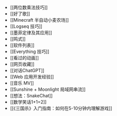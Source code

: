 - [[两位数乘法技巧]]
- [[好了歌]]
- [[Minecraft 半自动小麦农场]]
- [[Logseq 技巧]]
- [[墨菲定律及其应用]]
- [[鸣式]]
- [[软件列表]]
- [[Everything 技巧]]
- [[看过的动画]]
- [[网页收藏]]
- [[对话ChatGPT]]
- [[Web 应用开发经验]]
- [[音乐 MV]]
- [[Sunshine + Moonlight 局域网串流]]
- [[想法：SnakeChat]]
- [[数学笑话1+1=2]]
- [[《三国杀》入门指南：如何在5-10分钟内理解游戏]]